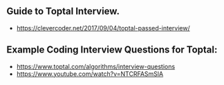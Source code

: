 ## Guide to Toptal Interview.
  * https://clevercoder.net/2017/09/04/toptal-passed-interview/


## Example Coding Interview Questions for Toptal:
  * https://www.toptal.com/algorithms/interview-questions
  * https://www.youtube.com/watch?v=NTCRFASmSlA
